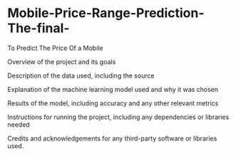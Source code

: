 # Mobile-Price-Range-Prediction-The-final-
To Predict The Price Of a Mobile

Overview of the project and its goals

Description of the data used, including the source

Explanation of the machine learning model used and why it was chosen

Results of the model, including accuracy and any other relevant metrics

Instructions for running the project, including any dependencies or libraries needed

Credits and acknowledgements for any third-party software or libraries used.
